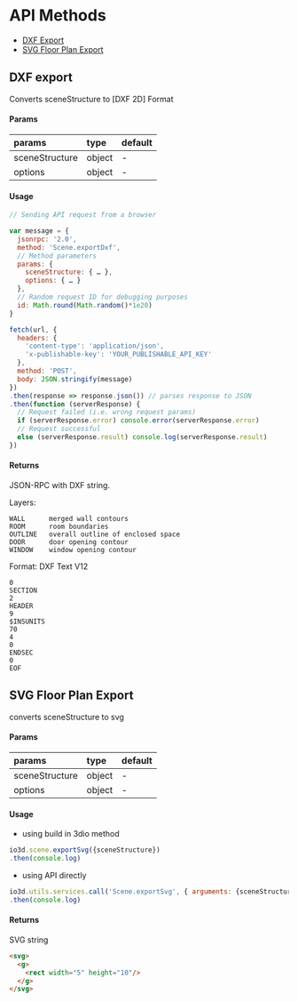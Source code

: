 # API Methods
* [DXF Export](#dxf-export)
* [SVG Floor Plan Export](#svg-floor-plan-export)

## DXF export

Converts sceneStructure to [DXF 2D] Format

#### Params

| params | type    | default |
| :------------- | :------------- | :------------- |
| sceneStructure | object       | -       |
| options | object       | -      |

#### Usage

```js
// Sending API request from a browser

var message = {
  jsonrpc: '2.0',
  method: 'Scene.exportDxf',
  // Method parameters
  params: {
    sceneStructure: { … },
    options: { … }
  },
  // Random request ID for debugging purposes
  id: Math.round(Math.random()*1e20)
}

fetch(url, {
  headers: {
    'content-type': 'application/json',
    'x-publishable-key': 'YOUR_PUBLISHABLE_API_KEY'
  },
  method: 'POST',
  body: JSON.stringify(message)
})
.then(response => response.json()) // parses response to JSON
.then(function (serverResponse) {
  // Request failed (i.e. wrong request params)
  if (serverResponse.error) console.error(serverResponse.error)
  // Request successful
  else (serverResponse.result) console.log(serverResponse.result)
})
```

#### Returns

JSON-RPC with DXF string.

Layers:
```
WALL      merged wall contours
ROOM      room boundaries
OUTLINE   overall outline of enclosed space
DOOR      door opening contour
WINDOW    window opening contour
```
Format: DXF Text V12
```
0
SECTION
2
HEADER
9
$INSUNITS
70
4
0
ENDSEC
0
EOF
```

## SVG Floor Plan Export

converts sceneStructure to svg

#### Params

| params | type    | default |
| :------------- | :------------- | :------------- |
| sceneStructure | object       | -       |
| options | object       | -      |

#### Usage

* using build in 3dio method
```js
io3d.scene.exportSvg({sceneStructure})
.then(console.log)
```
* using API directly
```js
io3d.utils.services.call('Scene.exportSvg', { arguments: {sceneStructure}})
.then(console.log)
```

#### Returns

SVG string

```html
<svg>
  <g>
    <rect width="5" height="10"/>
  </g>
</svg>
```
